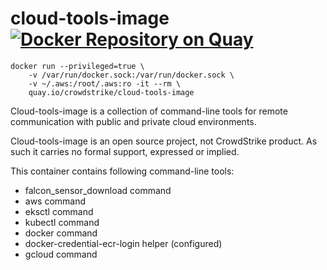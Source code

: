 # cloud-tools-image [![Docker Repository on Quay](https://quay.io/repository/crowdstrike/cloud-tools-image/status "Docker Repository on Quay")](https://quay.io/repository/crowdstrike/cloud-tools-image)

```
docker run --privileged=true \
    -v /var/run/docker.sock:/var/run/docker.sock \
    -v ~/.aws:/root/.aws:ro -it --rm \
    quay.io/crowdstrike/cloud-tools-image
```

Cloud-tools-image is a collection of command-line tools for remote communication with public and private cloud environments.

Cloud-tools-image is an open source project, not CrowdStrike product. As such it carries no formal support, expressed or implied.

This container contains following command-line tools:
 * falcon_sensor_download command
 * aws command
 * eksctl command
 * kubectl command
 * docker command
 * docker-credential-ecr-login helper (configured)
 * gcloud command
